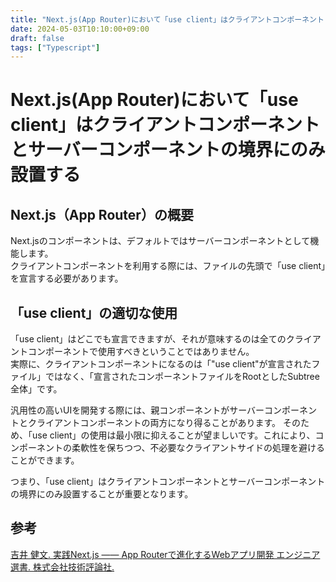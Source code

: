 ```yaml
---
title: "Next.js(App Router)において「use client」はクライアントコンポーネントとサーバーコンポーネントの境界にのみ設置する"
date: 2024-05-03T10:10:00+09:00
draft: false
tags: ["Typescript"] 
--- 
```

# Next.js(App Router)において「use client」はクライアントコンポーネントとサーバーコンポーネントの境界にのみ設置する
## Next.js（App Router）の概要
Next.jsのコンポーネントは、デフォルトではサーバーコンポーネントとして機能します。  
クライアントコンポーネントを利用する際には、ファイルの先頭で「use client」を宣言する必要があります。

## 「use client」の適切な使用
「use client」はどこでも宣言できますが、それが意味するのは全てのクライアントコンポーネントで使用すべきということではありません。  
実際に、クライアントコンポーネントになるのは「"use client"が宣言されたファイル」ではなく、「宣言されたコンポーネントファイルをRootとしたSubtree全体」です。

汎用性の高いUIを開発する際には、親コンポーネントがサーバーコンポーネントとクライアントコンポーネントの両方になり得ることがあります。
そのため、「use client」の使用は最小限に抑えることが望ましいです。これにより、コンポーネントの柔軟性を保ちつつ、不必要なクライアントサイドの処理を避けることができます。

つまり、「use client」はクライアントコンポーネントとサーバーコンポーネントの境界にのみ設置することが重要となります。

## 参考
[吉井 健文. 実践Next.js —— App Routerで進化するWebアプリ開発 エンジニア選書. 株式会社技術評論社.](https://amzn.to/4dmLbl1)

